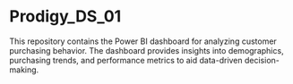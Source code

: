 # Prodigy_DS_01
This repository contains the Power BI dashboard for analyzing customer purchasing behavior. The dashboard provides insights into demographics, purchasing trends, and performance metrics to aid data-driven decision-making.
